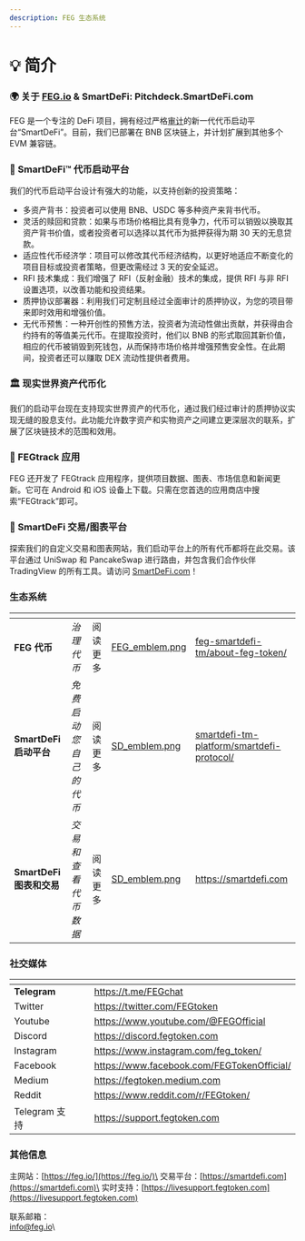 ```yaml
---
description: FEG 生态系统
---
```


# 💡 简介

### 🌍 关于 [FEG.io](https://fegtoken.com/) & SmartDeFi: Pitchdeck.SmartDeFi.com

FEG 是一个专注的 DeFi 项目，拥有经过严格[审计](welcome/security-audits.md)的新一代代币启动平台“SmartDeFi”。目前，我们已部署在 BNB 区块链上，并计划扩展到其他多个 EVM 兼容链。

### 💼 SmartDeFi™ 代币启动平台

我们的代币启动平台设计有强大的功能，以支持创新的投资策略：

* 多资产背书：投资者可以使用 BNB、USDC 等多种资产来背书代币。
* 灵活的赎回和贷款：如果与市场价格相比具有竞争力，代币可以销毁以换取其资产背书价值，或者投资者可以选择以其代币为抵押获得为期 30 天的无息贷款。
* 适应性代币经济学：项目可以修改其代币经济结构，以更好地适应不断变化的项目目标或投资者策略，但更改需经过 3 天的安全延迟。
* RFI 技术集成：我们增强了 RFI（反射金融）技术的集成，提供 RFI 与非 RFI 设置选项，以改善功能和投资结果。
* 质押协议部署器：利用我们可定制且经过全面审计的质押协议，为您的项目带来即时效用和增强价值。
* 无代币预售：一种开创性的预售方法，投资者为流动性做出贡献，并获得由合约持有的等值美元代币。在提取投资时，他们以 BNB 的形式取回其新价值，相应的代币被销毁到死钱包，从而保持市场价格并增强预售安全性。在此期间，投资者还可以赚取 DEX 流动性提供者费用。

### 🏛 现实世界资产代币化

我们的启动平台现在支持现实世界资产的代币化，通过我们经过审计的质押协议实现无缝的股息支付。此功能允许数字资产和实物资产之间建立更深层次的联系，扩展了区块链技术的范围和效用。

### 📱 FEGtrack 应用

FEG 还开发了 FEGtrack 应用程序，提供项目数据、图表、市场信息和新闻更新。它可在 Android 和 iOS 设备上下载。只需在您首选的应用商店中搜索“FEGtrack”即可。&#x20;

### 🔗 SmartDeFi 交易/图表平台

探索我们的自定义交易和图表网站，我们启动平台上的所有代币都将在此交易。该平台通过 UniSwap 和 PancakeSwap 进行路由，并包含我们合作伙伴 TradingView 的所有工具。请访问 [SmartDeFi.com](https://smartdefi.com)！

### 生态系统

<table data-view="cards" data-full-width="false"><thead><tr><th></th><th></th><th></th><th data-hidden data-card-cover data-type="files"></th><th data-hidden data-card-target data-type="content-ref"></th></tr></thead><tbody><tr><td><strong>FEG 代币</strong></td><td><em>治理代币</em></td><td>阅读更多</td><td><a href=".gitbook/assets/FEG_emblem.png">FEG_emblem.png</a></td><td><a href="feg-smartdefi-tm/about-feg-token/">feg-smartdefi-tm/about-feg-token/</a></td></tr><tr><td><strong>SmartDeFi 启动平台</strong></td><td><em>免费启动您自己的代币</em></td><td>阅读更多</td><td><a href=".gitbook/assets/SD_emblem.png">SD_emblem.png</a></td><td><a href="smartdefi-tm-platform/smartdefi-protocol/">smartdefi-tm-platform/smartdefi-protocol/</a></td></tr><tr><td><strong>SmartDeFi 图表和交易</strong></td><td><em>交易和查看代币数据</em></td><td>阅读更多</td><td><a href=".gitbook/assets/SD_emblem.png">SD_emblem.png</a></td><td><a href="https://smartdefi.com">https://smartdefi.com</a></td></tr></tbody></table>

### 社交媒体

<table data-view="cards"><thead><tr><th></th><th data-hidden></th><th data-hidden></th><th data-hidden data-card-target data-type="content-ref"></th></tr></thead><tbody><tr><td><strong>Telegram</strong></td><td></td><td></td><td><a href="https://t.me/FEGchat"> https://t.me/FEGchat</a></td></tr><tr><td>Twitter</td><td></td><td></td><td><a href="https://twitter.com/FEGtoken"> https://twitter.com/FEGtoken</a></td></tr><tr><td>Youtube</td><td></td><td></td><td><a href="https://www.youtube.com/@FEGOfficial">https://www.youtube.com/@FEGOfficial </a></td></tr><tr><td>Discord</td><td></td><td></td><td><a href="https://discord.fegtoken.com">https://discord.fegtoken.com</a></td></tr><tr><td>Instagram</td><td></td><td></td><td><a href="https://www.instagram.com/feg_token/">https://www.instagram.com/feg_token/ </a></td></tr><tr><td>Facebook</td><td></td><td></td><td><a href="https://www.facebook.com/FEGTokenOfficial/">https://www.facebook.com/FEGTokenOfficial/ </a></td></tr><tr><td>Medium</td><td></td><td></td><td><a href="https://fegtoken.medium.com">https://fegtoken.medium.com</a></td></tr><tr><td>Reddit</td><td></td><td></td><td><a href="https://www.reddit.com/r/FEGtoken/">https://www.reddit.com/r/FEGtoken/</a></td></tr><tr><td>Telegram 支持</td><td></td><td></td><td><a href="https://support.fegtoken.com">https://support.fegtoken.com</a></td></tr></tbody></table>

### 其他信息

主网站：[https://feg.io/](https://feg.io/)\
交易平台：[https://smartdefi.com](https://smartdefi.com)\
实时支持：[https://livesupport.fegtoken.com](https://livesupport.fegtoken.com)

联系邮箱：\
[info@feg.io](mailto:info@feg.io)\
